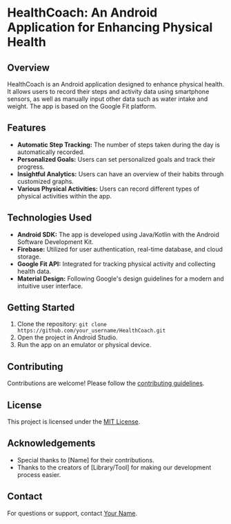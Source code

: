 # **HealthCoach: An Android Application for Enhancing Physical Health**

## Overview
HealthCoach is an Android application designed to enhance physical health. It allows users to record their steps and activity data using smartphone sensors, as well as manually input other data such as water intake and weight. The app is based on the Google Fit platform.

## Features
- **Automatic Step Tracking:** The number of steps taken during the day is automatically recorded.
- **Personalized Goals:** Users can set personalized goals and track their progress.
- **Insightful Analytics:** Users can have an overview of their habits through customized graphs.
- **Various Physical Activities:** Users can record different types of physical activities within the app.


## Technologies Used
- **Android SDK:** The app is developed using Java/Kotlin with the Android Software Development Kit.
- **Firebase:** Utilized for user authentication, real-time database, and cloud storage.
- **Google Fit API:** Integrated for tracking physical activity and collecting health data.
- **Material Design:** Following Google's design guidelines for a modern and intuitive user interface.

## Getting Started
1. Clone the repository: `git clone https://github.com/your_username/HealthCoach.git`
2. Open the project in Android Studio.
3. Run the app on an emulator or physical device.

## Contributing
Contributions are welcome! Please follow the [contributing guidelines](CONTRIBUTING.md).

## License
This project is licensed under the [MIT License](LICENSE).

## Acknowledgements
- Special thanks to [Name] for their contributions.
- Thanks to the creators of [Library/Tool] for making our development process easier.

## Contact
For questions or support, contact [Your Name](mailto:youremail@example.com).

